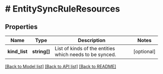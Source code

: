 # # EntitySyncRuleResources

## Properties

Name | Type | Description | Notes
------------ | ------------- | ------------- | -------------
**kind_list** | **string[]** | List of kinds of the entities which needs to be synced. | [optional]

[[Back to Model list]](../../README.md#models) [[Back to API list]](../../README.md#endpoints) [[Back to README]](../../README.md)
